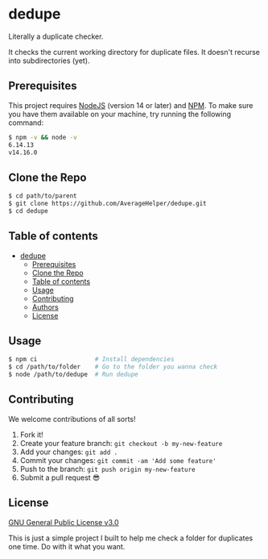 # dedupe

Literally a duplicate checker.

It checks the current working directory for duplicate files. It doesn't recurse into subdirectories (yet).

## Prerequisites

This project requires [NodeJS](https://nodejs.org/) (version 14 or later) and [NPM](https://npmjs.org/).
To make sure you have them available on your machine,
try running the following command:

```sh
$ npm -v && node -v
6.14.13
v14.16.0
```

## Clone the Repo

```sh
$ cd path/to/parent
$ git clone https://github.com/AverageHelper/dedupe.git
$ cd dedupe
```

## Table of contents

- [dedupe](#dedupe)
  - [Prerequisites](#prerequisites)
  - [Clone the Repo](#clone-the-repo)
  - [Table of contents](#table-of-contents)
  - [Usage](#usage)
  - [Contributing](#contributing)
  - [Authors](#authors)
  - [License](#license)

## Usage

```sh
$ npm ci                # Install dependencies
$ cd /path/to/folder    # Go to the folder you wanna check
$ node /path/to/dedupe  # Run dedupe
```

## Contributing

We welcome contributions of all sorts!

1.  Fork it!
2.  Create your feature branch: `git checkout -b my-new-feature`
3.  Add your changes: `git add .`
4.  Commit your changes: `git commit -am 'Add some feature'`
5.  Push to the branch: `git push origin my-new-feature`
6.  Submit a pull request :sunglasses:

## License

[GNU General Public License v3.0](LICENSE)

This is just a simple project I built to help me check a folder for duplicates one time. Do with it what you want.
